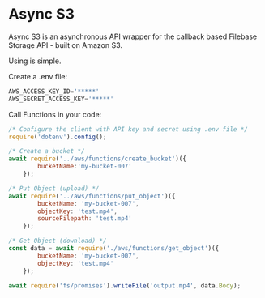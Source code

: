 # Async S3

Async S3 is an asynchronous API wrapper for the callback based Filebase Storage API - built on Amazon S3.

Using is simple.

Create a .env file:
```javascript
AWS_ACCESS_KEY_ID='*****'
AWS_SECRET_ACCESS_KEY='*****'
```

Call Functions in your code:
```javascript
/* Configure the client with API key and secret using .env file */
require('dotenv').config();

/* Create a bucket */
await require('../aws/functions/create_bucket')({
        bucketName:'my-bucket-007'
    });

/* Put Object (upload) */
await require('../aws/functions/put_object')({
        bucketName: 'my-bucket-007',
        objectKey: 'test.mp4',
        sourceFilepath: 'test.mp4'
    });

/* Get Object (download) */
const data = await require('./aws/functions/get_object')({
        bucketName: 'my-bucket-007',
        objectKey: 'test.mp4'
    });

await require('fs/promises').writeFile('output.mp4', data.Body);
```